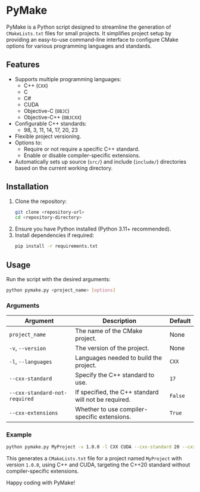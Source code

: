 # PyMake

PyMake is a Python script designed to streamline the generation of `CMakeLists.txt` files for small projects. It simplifies project setup by providing an easy-to-use command-line interface to configure CMake options for various programming languages and standards.

## Features

- Supports multiple programming languages:
  - C++ (`CXX`)
  - C
  - C#
  - CUDA
  - Objective-C (`OBJC`)
  - Objective-C++ (`OBJCXX`)
- Configurable C++ standards:
  - 98, 3, 11, 14, 17, 20, 23
- Flexible project versioning.
- Options to:
  - Require or not require a specific C++ standard.
  - Enable or disable compiler-specific extensions.
- Automatically sets up source (`src/`) and include (`include/`) directories based on the current working directory.

## Installation

1. Clone the repository:
   ```bash
   git clone <repository-url>
   cd <repository-directory>
   ```
2. Ensure you have Python installed (Python 3.11+ recommended).
3. Install dependencies if required:
   ```bash
   pip install -r requirements.txt
   ```

## Usage

Run the script with the desired arguments:

```bash
python pymake.py <project_name> [options]
```

### Arguments

| Argument                     | Description                                                  | Default      |
|------------------------------|--------------------------------------------------------------|--------------|
| `project_name`               | The name of the CMake project.                              | None         |
| `-v`, `--version`            | The version of the project.                                 | None         |
| `-l`, `--languages`          | Languages needed to build the project.                      | `CXX`        |
| `--cxx-standard`             | Specify the C++ standard to use.                            | `17`         |
| `--cxx-standard-not-required`| If specified, the C++ standard will not be required.         | `False`      |
| `--cxx-extensions`           | Whether to use compiler-specific extensions.                | `True`       |

### Example

```bash
python pymake.py MyProject -v 1.0.0 -l CXX CUDA --cxx-standard 20 --cxx-extensions False
```
This generates a `CMakeLists.txt` file for a project named `MyProject` with version `1.0.0`, using C++ and CUDA, targeting the C++20 standard without compiler-specific extensions.

Happy coding with PyMake!

